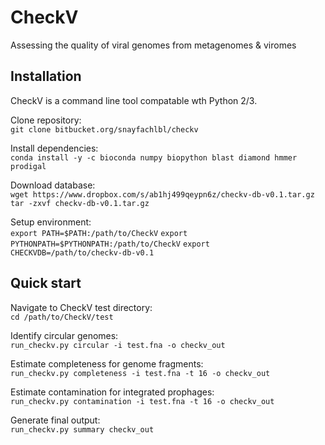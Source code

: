 # CheckV
Assessing the quality of viral genomes from metagenomes & viromes

## Installation

CheckV is a command line tool compatable wth Python 2/3.

Clone repository:  
`git clone bitbucket.org/snayfachlbl/checkv`

Install dependencies:  
`conda install -y -c bioconda numpy biopython blast diamond hmmer prodigal`

Download database:  
`wget https://www.dropbox.com/s/ab1hj499qeypn6z/checkv-db-v0.1.tar.gz`  
`tar -zxvf checkv-db-v0.1.tar.gz`

Setup environment:  
`export PATH=$PATH:/path/to/CheckV`
`export PYTHONPATH=$PYTHONPATH:/path/to/CheckV`
`export CHECKVDB=/path/to/checkv-db-v0.1`

## Quick start

Navigate to CheckV test directory:  
`cd /path/to/CheckV/test`

Identify circular genomes:  
`run_checkv.py circular -i test.fna -o checkv_out`

Estimate completeness for genome fragments:  
`run_checkv.py completeness -i test.fna -t 16 -o checkv_out`

Estimate contamination for integrated prophages:  
`run_checkv.py contamination -i test.fna -t 16 -o checkv_out`

Generate final output:  
`run_checkv.py summary checkv_out`




